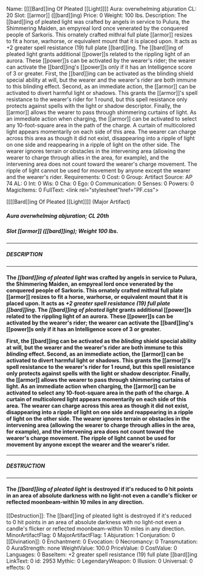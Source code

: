 Name: [[[[Bard]]ing Of Pleated [[Light]]]]
Aura: overwhelming abjuration
CL: 20
Slot: [[armor]] ([[bard]]ing)
Price: 0
Weight: 100 lbs.
Description: The [[bard]]ing of pleated light was crafted by angels in service to Pulura, the Shimmering Maiden, an empyreal lord once venerated by the conquered people of Sarkoris. This ornately crafted mithral full plate [[armor]] resizes to fit a horse, warhorse, or equivalent mount that it is placed upon. It acts as +2 greater spell resistance (19) full plate [[bard]]ing. The [[bard]]ing of pleated light grants additional [[power]]s related to the rippling light of an aurora. These [[power]]s can be activated by the wearer's rider; the wearer can activate the [[bard]]ing's [[power]]s only if it has an Intelligence score of 3 or greater. First, the [[bard]]ing can be activated as the blinding shield special ability at will, but the wearer and the wearer's rider are both immune to this blinding effect. Second, as an immediate action, the [[armor]] can be activated to divert harmful light or shadows. This grants the [[armor]]'s spell resistance to the wearer's rider for 1 round, but this spell resistance only protects against spells with the light or shadow descriptor. Finally, the [[armor]] allows the wearer to pass through shimmering curtains of light. As an immediate action when charging, the [[armor]] can be activated to select any 10-foot-square area in the path of the charge. A curtain of multicolored light appears momentarily on each side of this area. The wearer can charge across this area as though it did not exist, disappearing into a ripple of light on one side and reappearing in a ripple of light on the other side. The wearer ignores terrain or obstacles in the intervening area (allowing the wearer to charge through allies in the area, for example), and the intervening area does not count toward the wearer's charge movement. The ripple of light cannot be used for movement by anyone except the wearer and the wearer's rider.
Requirements: 0
Cost: 0
Group: Artifact
Source: AP 74
AL: 0
Int: 0
Wis: 0
Cha: 0
Ego: 0
Communication: 0
Senses: 0
Powers: 0
MagicItems: 0
FullText: <link rel="stylesheet"href="PF.css"><div class="heading"><p class="alignleft">[[[[Bard]]ing Of Pleated [[Light]]]] (Major Artifact)</p><div style="clear: both;"></div></div><div><h5><b>Aura </b>overwhelming abjuration; <b>CL </b>20th</h5><h5><b>Slot </b>[[armor]] ([[bard]]ing); <b>Weight </b>100 lbs.</h5></div><hr/><div><h5><b>DESCRIPTION</b></h5></div><hr/><div><h4><p>The <i>[[bard]]ing of pleated light</i> was crafted by angels in service to Pulura, the Shimmering Maiden, an empyreal lord once venerated by the conquered people of Sarkoris. This ornately crafted mithral full plate [[armor]] resizes to fit a horse, warhorse, or equivalent mount that it is placed upon. It acts as <i>+2 greater spell resistance (19) full plate [[bard]]ing</i>. The <i>[[bard]]ing of pleated light</i> grants additional [[power]]s related to the rippling light of an aurora. These [[power]]s can be activated by the wearer's rider; the wearer can activate the [[bard]]ing's [[power]]s only if it has an Intelligence score of 3 or greater. </p><p>First, the [[bard]]ing can be activated as the <i>blinding</i> shield special ability at will, but the wearer and the wearer's rider are both immune to this <i>blinding</i> effect. Second, as an immediate action, the [[armor]] can be activated to divert harmful light or shadows. This grants the [[armor]]'s spell resistance to the wearer's rider for 1 round, but this spell resistance only protects against spells with the light or shadow descriptor. Finally, the [[armor]] allows the wearer to pass through shimmering curtains of light. As an immediate action when charging, the [[armor]] can be activated to select any 10-foot-square area in the path of the charge. A curtain of multicolored light appears momentarily on each side of this area. The wearer can charge across this area as though it did not exist, disappearing into a ripple of light on one side and reappearing in a ripple of light on the other side. The wearer ignores terrain or obstacles in the intervening area (allowing the wearer to charge through allies in the area, for example), and the intervening area does not count toward the wearer's charge movement. The ripple of light cannot be used for movement by anyone except the wearer and the wearer's rider.</p></h4></div><hr/><div><h5><b>DESTRUCTION</b></h5></div><hr/><div><h4><p>The <i>[[bard]]ing of pleated light</i> is destroyed if it's reduced to 0 hit points in an area of absolute darkness with no light-not even a candle's flicker or reflected moonbeam-within 10 miles in any direction.</p></h4></div>
[[Destruction]]: The [[bard]]ing of pleated light is destroyed if it's reduced to 0 hit points in an area of absolute darkness with no light-not even a candle's flicker or reflected moonbeam-within 10 miles in any direction.
MinorArtifactFlag: 0
MajorArtifactFlag: 1
Abjuration: 1
Conjuration: 0
[[Divination]]: 0
Enchantment: 0
Evocation: 0
Necromancy: 0
Transmutation: 0
AuraStrength: none
WeightValue: 100.0
PriceValue: 0
CostValue: 0
Languages: 0
BaseItem: +2 greater spell resistance (19) full plate [[bard]]ing
LinkText: 0
id: 2953
Mythic: 0
LegendaryWeapon: 0
Illusion: 0
Universal: 0
effects: 0
